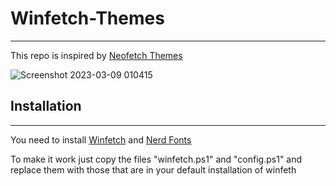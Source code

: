 # Winfetch-Themes

---

This repo is inspired by [Neofetch Themes](https://github.com/Chick2D/neofetch-themes)

![Screenshot 2023-03-09 010415](https://user-images.githubusercontent.com/57847167/223946133-8fd70414-b7fb-4e5d-8695-38d8410cca22.png)

## Installation

---

You need to install [Winfetch](https://github.com/lptstr/winfetch) and [Nerd Fonts](https://www.nerdfonts.com/#home)

To make it work just copy the files "winfetch.ps1" and "config.ps1" and replace them with those that are in your default installation of winfeth
